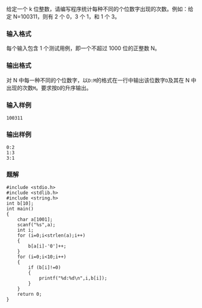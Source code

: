 给定一个 k 位整数，请编写程序统计每种不同的个位数字出现的次数。例如：给定 N=100311，则有 2 个 0，3 个 1，和 1 个 3。
### 输入格式
每个输入包含 1 个测试用例，即一个不超过 1000 位的正整数 N。
### 输出格式
对 N 中每一种不同的个位数字，以`D:M`的格式在一行中输出该位数字`D`及其在 N 中出现的次数`M`。要求按`D`的升序输出。
### 输入样例
```
100311
```
### 输出样例
```
0:2
1:3
3:1
```

### 题解
```
#include <stdio.h>
#include <stdlib.h>
#include <string.h>
int b[10];
int main()
{
    char a[1001];
    scanf("%s",a);
    int i;
    for (i=0;i<strlen(a);i++)
    {
        b[a[i]-'0']++;
    }
    for (i=0;i<10;i++)
    {
        if (b[i]!=0)
        {
            printf("%d:%d\n",i,b[i]);
        }
    }
    return 0;
}

```
